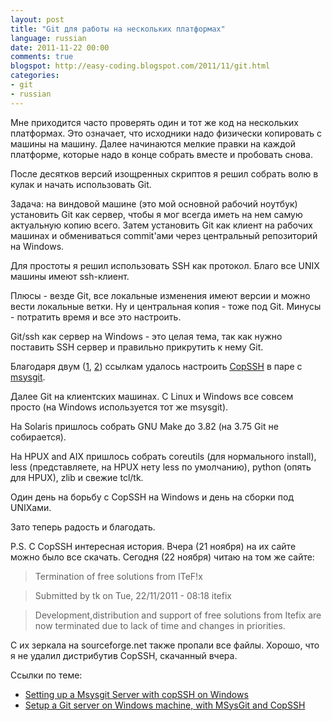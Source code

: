 ```yaml
---
layout: post
title: "Git для работы на нескольких платформах"
language: russian
date: 2011-11-22 00:00
comments: true
blogspot: http://easy-coding.blogspot.com/2011/11/git.html
categories: 
- git
- russian
---
```

Мне приходится часто проверять один и тот же код на нескольких платформах. Это означает, что исходники надо физически копировать с машины на машину. Далее начинаются мелкие правки на каждой платформе, которые надо в конце собрать вместе и пробовать снова.

После десятков версий изощренных скриптов я решил собрать волю в кулак и начать использовать Git.

Задача: на виндовой машине (это мой основной рабочий ноутбук) установить Git как сервер, чтобы я мог всегда иметь на нем самую актуальную копию всего. Затем установить Git как клиент на рабочих машинах и обмениваться commit'ами через центральный репозиторий на Windows.

Для простоты я решил использовать SSH как протокол. Благо все UNIX машины имеют ssh-клиент.

Плюсы - везде Git, все локальные изменения имеют версии и можно вести локальные ветки. Ну и центральная копия - тоже под Git. Минусы - потратить время и все это настроить.

Git/ssh как сервер на Windows - это целая тема, так как нужно поставить SSH сервер и правильно прикрутить к нему Git.

Благодаря двум ([1][Setting up a Msysgit Server with copSSH on Windows], [2][Setup a Git server on Windows machine, with MSysGit and CopSSH]) ссылкам удалось настроить [CopSSH][] в паре с [msysgit][].

[CopSSH]: http://www.itefix.no/i2/copssh
[msysgit]: http://code.google.com/p/msysgit/

Далее Git на клиентских машинах. С Linux и Windows все совсем просто (на Windows используется тот же msysgit).

На Solaris пришлось собрать GNU Make до 3.82 (на 3.75 Git не собирается).

На HPUX and AIX пришлось собрать coreutils (для нормального install), less (представляете, на HPUX нету less по умолчанию), python (опять для HPUX), zlib и свежие tcl/tk.

Один день на борьбу c CopSSH на Windows и день на сборки под UNIXами.

Зато теперь радость и благодать.

P.S. С CopSSH интересная история. Вчера (21 ноября) на их сайте можно было все скачать. Сегодня (22 ноября) читаю на том же сайте:

> Termination of free solutions from ITeF!x

> Submitted by tk on Tue, 22/11/2011 - 08:18 itefix

> Development,distribution and support of free solutions from Itefix are now terminated due to lack of time and changes in priorities.

С их зеркала на sourceforge.net также пропали все файлы. Хорошо, что я не удалил дистрибутив CopSSH, скачанный вчера.

Ссылки по теме:

* [Setting up a Msysgit Server with copSSH on Windows][]
* [Setup a Git server on Windows machine, with MSysGit and CopSSH][]

[Setting up a Msysgit Server with copSSH on Windows]: http://www.timdavis.com.au/git/setting-up-a-msysgit-server-with-copssh-on-windows/
[Setup a Git server on Windows machine, with MSysGit and CopSSH]: http://java2cs2.blogspot.com/2010/03/setup-git-server-on-windows-machine.html

